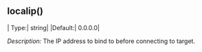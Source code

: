 ## localip()

|  Type:|      string|
  |Default:|   0.0.0.0|

*Description:* The IP address to bind to before connecting to target.
